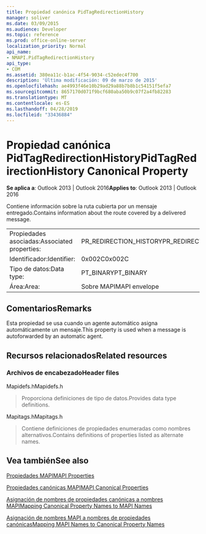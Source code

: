 ```yaml
---
title: Propiedad canónica PidTagRedirectionHistory
manager: soliver
ms.date: 03/09/2015
ms.audience: Developer
ms.topic: reference
ms.prod: office-online-server
localization_priority: Normal
api_name:
- NMAPI.PidTagRedirectionHistory
api_type:
- COM
ms.assetid: 380ea11c-b1ac-4f54-9034-c52edec4f700
description: 'Última modificación: 09 de marzo de 2015'
ms.openlocfilehash: ae4993f46e10b29ad29a88b7b8b1c54151f5efa7
ms.sourcegitcommit: 8657170d071f9bcf680aba50b9c07f2a4fb82283
ms.translationtype: MT
ms.contentlocale: es-ES
ms.lasthandoff: 04/28/2019
ms.locfileid: "33436884"
---
```

# <a name="pidtagredirectionhistory-canonical-property"></a><span data-ttu-id="52dfc-103">Propiedad canónica PidTagRedirectionHistory</span><span class="sxs-lookup"><span data-stu-id="52dfc-103">PidTagRedirectionHistory Canonical Property</span></span>

  
  
<span data-ttu-id="52dfc-104">**Se aplica a**: Outlook 2013 | Outlook 2016</span><span class="sxs-lookup"><span data-stu-id="52dfc-104">**Applies to**: Outlook 2013 | Outlook 2016</span></span> 
  
<span data-ttu-id="52dfc-105">Contiene información sobre la ruta cubierta por un mensaje entregado.</span><span class="sxs-lookup"><span data-stu-id="52dfc-105">Contains information about the route covered by a delivered message.</span></span>
  
|||
|:-----|:-----|
|<span data-ttu-id="52dfc-106">Propiedades asociadas:</span><span class="sxs-lookup"><span data-stu-id="52dfc-106">Associated properties:</span></span>  <br/> |<span data-ttu-id="52dfc-107">PR_REDIRECTION_HISTORY</span><span class="sxs-lookup"><span data-stu-id="52dfc-107">PR_REDIRECTION_HISTORY</span></span>  <br/> |
|<span data-ttu-id="52dfc-108">Identificador:</span><span class="sxs-lookup"><span data-stu-id="52dfc-108">Identifier:</span></span>  <br/> |<span data-ttu-id="52dfc-109">0x002C</span><span class="sxs-lookup"><span data-stu-id="52dfc-109">0x002C</span></span>  <br/> |
|<span data-ttu-id="52dfc-110">Tipo de datos:</span><span class="sxs-lookup"><span data-stu-id="52dfc-110">Data type:</span></span>  <br/> |<span data-ttu-id="52dfc-111">PT_BINARY</span><span class="sxs-lookup"><span data-stu-id="52dfc-111">PT_BINARY</span></span>  <br/> |
|<span data-ttu-id="52dfc-112">Área:</span><span class="sxs-lookup"><span data-stu-id="52dfc-112">Area:</span></span>  <br/> |<span data-ttu-id="52dfc-113">Sobre MAPI</span><span class="sxs-lookup"><span data-stu-id="52dfc-113">MAPI envelope</span></span>  <br/> |
   
## <a name="remarks"></a><span data-ttu-id="52dfc-114">Comentarios</span><span class="sxs-lookup"><span data-stu-id="52dfc-114">Remarks</span></span>

<span data-ttu-id="52dfc-115">Esta propiedad se usa cuando un agente automático asigna automáticamente un mensaje.</span><span class="sxs-lookup"><span data-stu-id="52dfc-115">This property is used when a message is autoforwarded by an automatic agent.</span></span>
  
## <a name="related-resources"></a><span data-ttu-id="52dfc-116">Recursos relacionados</span><span class="sxs-lookup"><span data-stu-id="52dfc-116">Related resources</span></span>

### <a name="header-files"></a><span data-ttu-id="52dfc-117">Archivos de encabezado</span><span class="sxs-lookup"><span data-stu-id="52dfc-117">Header files</span></span>

<span data-ttu-id="52dfc-118">Mapidefs.h</span><span class="sxs-lookup"><span data-stu-id="52dfc-118">Mapidefs.h</span></span>
  
> <span data-ttu-id="52dfc-119">Proporciona definiciones de tipo de datos.</span><span class="sxs-lookup"><span data-stu-id="52dfc-119">Provides data type definitions.</span></span>
    
<span data-ttu-id="52dfc-120">Mapitags.h</span><span class="sxs-lookup"><span data-stu-id="52dfc-120">Mapitags.h</span></span>
  
> <span data-ttu-id="52dfc-121">Contiene definiciones de propiedades enumeradas como nombres alternativos.</span><span class="sxs-lookup"><span data-stu-id="52dfc-121">Contains definitions of properties listed as alternate names.</span></span>
    
## <a name="see-also"></a><span data-ttu-id="52dfc-122">Vea también</span><span class="sxs-lookup"><span data-stu-id="52dfc-122">See also</span></span>



[<span data-ttu-id="52dfc-123">Propiedades MAPI</span><span class="sxs-lookup"><span data-stu-id="52dfc-123">MAPI Properties</span></span>](mapi-properties.md)
  
[<span data-ttu-id="52dfc-124">Propiedades canónicas MAPI</span><span class="sxs-lookup"><span data-stu-id="52dfc-124">MAPI Canonical Properties</span></span>](mapi-canonical-properties.md)
  
[<span data-ttu-id="52dfc-125">Asignación de nombres de propiedades canónicas a nombres MAPI</span><span class="sxs-lookup"><span data-stu-id="52dfc-125">Mapping Canonical Property Names to MAPI Names</span></span>](mapping-canonical-property-names-to-mapi-names.md)
  
[<span data-ttu-id="52dfc-126">Asignación de nombres MAPI a nombres de propiedades canónicas</span><span class="sxs-lookup"><span data-stu-id="52dfc-126">Mapping MAPI Names to Canonical Property Names</span></span>](mapping-mapi-names-to-canonical-property-names.md)

